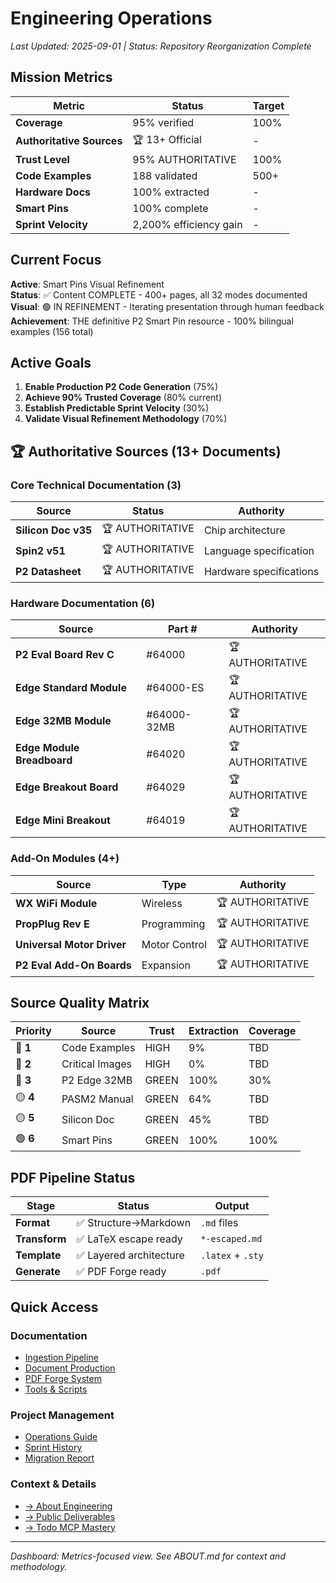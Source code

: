 # Engineering Operations

*Last Updated: 2025-09-01 | Status: Repository Reorganization Complete*

## Mission Metrics

| Metric | Status | Target |
|--------|--------|--------|
| **Coverage** | 95% verified | 100% |
| **Authoritative Sources** | 🏆 13+ Official | - |
| **Trust Level** | 95% AUTHORITATIVE | 100% |
| **Code Examples** | 188 validated | 500+ |
| **Hardware Docs** | 100% extracted | - |
| **Smart Pins** | 100% complete | - |
| **Sprint Velocity** | 2,200% efficiency gain | - |

## Current Focus

**Active**: Smart Pins Visual Refinement  
**Status**: ✅ Content COMPLETE - 400+ pages, all 32 modes documented  
**Visual**: 🟢 IN REFINEMENT - Iterating presentation through human feedback  
**Achievement**: THE definitive P2 Smart Pin resource - 100% bilingual examples (156 total)

## Active Goals
1. **Enable Production P2 Code Generation** (75%)
2. **Achieve 90% Trusted Coverage** (80% current)
3. **Establish Predictable Sprint Velocity** (30%)
4. **Validate Visual Refinement Methodology** (70%)

## 🏆 Authoritative Sources (13+ Documents)

### Core Technical Documentation (3)
| Source | Status | Authority |
|--------|--------|----------|
| **Silicon Doc v35** | 🏆 AUTHORITATIVE | Chip architecture |
| **Spin2 v51** | 🏆 AUTHORITATIVE | Language specification |
| **P2 Datasheet** | 🏆 AUTHORITATIVE | Hardware specifications |

### Hardware Documentation (6)
| Source | Part # | Authority |
|--------|--------|----------|
| **P2 Eval Board Rev C** | #64000 | 🏆 AUTHORITATIVE |
| **Edge Standard Module** | #64000-ES | 🏆 AUTHORITATIVE |
| **Edge 32MB Module** | #64000-32MB | 🏆 AUTHORITATIVE |
| **Edge Module Breadboard** | #64020 | 🏆 AUTHORITATIVE |
| **Edge Breakout Board** | #64029 | 🏆 AUTHORITATIVE |
| **Edge Mini Breakout** | #64019 | 🏆 AUTHORITATIVE |

### Add-On Modules (4+)
| Source | Type | Authority |
|--------|------|----------|
| **WX WiFi Module** | Wireless | 🏆 AUTHORITATIVE |
| **PropPlug Rev E** | Programming | 🏆 AUTHORITATIVE |
| **Universal Motor Driver** | Motor Control | 🏆 AUTHORITATIVE |
| **P2 Eval Add-On Boards** | Expansion | 🏆 AUTHORITATIVE |

## Source Quality Matrix

| Priority | Source | Trust | Extraction | Coverage |
|----------|--------|-------|------------|----------|
| 🔴 **1** | Code Examples | HIGH | 9% | TBD |
| 🔴 **2** | Critical Images | HIGH | 0% | TBD |
| 🔴 **3** | P2 Edge 32MB | GREEN | 100% | 30% |
| 🟡 **4** | PASM2 Manual | GREEN | 64% | TBD |
| 🟡 **5** | Silicon Doc | GREEN | 45% | TBD |
| 🟢 **6** | Smart Pins | GREEN | 100% | 100% |

## PDF Pipeline Status

| Stage | Status | Output |
|-------|--------|--------|
| **Format** | ✅ Structure→Markdown | `.md` files |
| **Transform** | ✅ LaTeX escape ready | `*-escaped.md` |
| **Template** | ✅ Layered architecture | `.latex` + `.sty` |
| **Generate** | ✅ PDF Forge ready | `.pdf` |

## Quick Access

### Documentation
- [Ingestion Pipeline](ingestion/)
- [Document Production](document-production/)
- [PDF Forge System](pdf-forge/)
- [Tools & Scripts](tools/)

### Project Management
- [Operations Guide](operations/)
- [Sprint History](history/sprints/)
- [Migration Report](operations/migration/MIGRATION-COMPLETE.md)

### Context & Details
- [→ About Engineering](ABOUT.md)
- [→ Public Deliverables](../deliverables/)
- [→ Todo MCP Mastery](.todo-mcp/mastery/)

---
*Dashboard: Metrics-focused view. See ABOUT.md for context and methodology.*